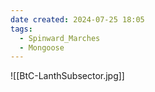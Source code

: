 ```yaml
---
date created: 2024-07-25 18:05
tags:
  - Spinward_Marches
  - Mongoose
---
```


![[BtC-LanthSubsector.jpg]]
